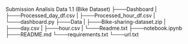 Submission Analisis Data 1.1 (Bike Dataset)
├───Dashboard
| ├───Processed_day_df.csv
| ├───Processed_hour_df.csv
| └───dashboard.py
├───Data
| ├───Bike-sharing-dataset.zip
| ├───day.csv
| ├───hour.csv
| └───Readme.txt
├───notebook.ipynb
├───README.md
└───requirements.txt
└───url.txt